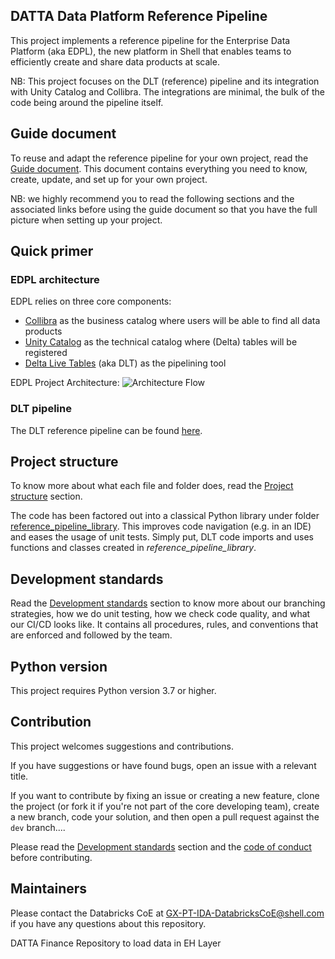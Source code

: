 ## DATTA Data Platform Reference Pipeline

This project implements a reference pipeline for the Enterprise Data Platform (aka EDPL), the new platform in Shell that enables teams to efficiently create and share data products at scale.

NB: This project focuses on the DLT (reference) pipeline and its integration with Unity Catalog and Collibra. The integrations are minimal, the bulk of the code being around the pipeline itself.

## Guide document

To reuse and adapt the reference pipeline for your own project, read the [Guide document](./docs/guide.md). This document contains everything you need to know, create, update, and set up for your own project.

NB: we highly recommend you to read the following sections and the associated links before using the guide document so that you have the full picture when setting up your project.

## Quick primer

### EDPL architecture

EDPL relies on three core components:
- [Collibra](https://productresources.collibra.com/docs/collibra/latest/Content/Home.htm) as the business catalog where users will be able to find all data products
- [Unity Catalog](https://learn.microsoft.com/en-us/azure/databricks/data-governance/unity-catalog/) as the technical catalog where (Delta) tables will be registered
- [Delta Live Tables](https://learn.microsoft.com/en-us/azure/databricks/workflows/delta-live-tables/) (aka DLT) as the pipelining tool

EDPL Project Architecture:
![Architecture Flow](./docs/images/Reference_Pipeline_Flow.png)

### DLT pipeline

The DLT reference pipeline can be found [here](./dlt_pipelines/reference_pipeline_main.py).

## Project structure

To know more about what each file and folder does, read the [Project structure](./docs/project-structure.md) section.

The code has been factored out into a classical Python library under folder [reference_pipeline_library](./reference_pipeline_library). This improves code navigation (e.g. in an IDE) and eases the usage of unit tests. Simply put, DLT code imports and uses functions and classes created in *reference_pipeline_library*.

## Development standards

Read the [Development standards](./docs/development-standards/index.md) section to know more about our branching strategies, how we do unit testing, how we check code quality, and what our CI/CD looks like. It contains all procedures, rules, and conventions that are enforced and followed by the team.

## Python version

This project requires Python version 3.7 or higher.

## Contribution

This project welcomes suggestions and contributions.

If you have suggestions or have found bugs, open an issue with a relevant title.

If you want to contribute by fixing an issue or creating a new feature, clone the project (or fork it if you're not part of the core developing team), create a new branch, code your solution, and then open a pull request against the `dev` branch....

Please read the [Development standards](./docs/development-standards/index.md) section and the [code of conduct](./docs/CODE_OF_CONDUCT.md) before contributing.

## Maintainers

Please contact the Databricks CoE at GX-PT-IDA-DatabricksCoE@shell.com if you have any questions about this repository.

DATTA Finance Repository to load data in EH Layer